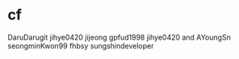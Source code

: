 # cf
DaruDarugit
jihye0420
jijeong
gpfud1998
jihye0420
and AYoungSn
seongminKwon99
fhbsy
sungshindeveloper
